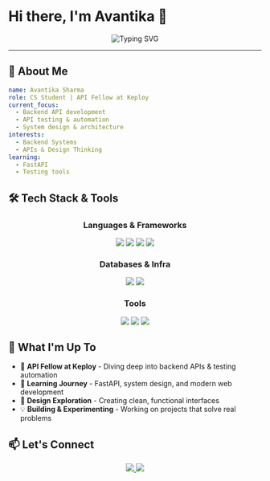 # Hi there, I'm Avantika 👋

<div align="center">
  <img src="https://readme-typing-svg.demolab.com?font=Fira+Code&size=22&duration=3000&pause=1000&color=9F73F8&center=true&vCenter=true&width=600&lines=CS+Student+%7C+API+Fellow+%40+Keploy;Backend+Developer+%26+Tech+Enthusiast;Exploring+API+Design+%26+Development" alt="Typing SVG" />
</div>

---

## 🚀 About Me

```yaml
name: Avantika Sharma
role: CS Student | API Fellow at Keploy
current_focus:
  - Backend API development
  - API testing & automation
  - System design & architecture
interests:
  - Backend Systems
  - APIs & Design Thinking
learning:
  - FastAPI
  - Testing tools
```

## 🛠️ Tech Stack & Tools

<div align="center">

### Languages & Frameworks
<img src="https://img.shields.io/badge/Python-3776AB?style=for-the-badge&logo=python&logoColor=white" />
<img src="https://img.shields.io/badge/JavaScript-F7DF1E?style=for-the-badge&logo=javascript&logoColor=black" />
<img src="https://img.shields.io/badge/FastAPI-009688?style=for-the-badge&logo=fastapi&logoColor=white" />
<img src="https://img.shields.io/badge/React-61DAFB?style=for-the-badge&logo=react&logoColor=black" />

### Databases & Infra
<img src="https://img.shields.io/badge/PostgreSQL-316192?style=for-the-badge&logo=postgresql&logoColor=white" />
<img src="https://img.shields.io/badge/MongoDB-4EA94B?style=for-the-badge&logo=mongodb&logoColor=white" />

### Tools
<img src="https://img.shields.io/badge/Git-F05032?style=for-the-badge&logo=git&logoColor=white" />
<img src="https://img.shields.io/badge/Postman-FF6C37?style=for-the-badge&logo=postman&logoColor=white" />
<img src="https://img.shields.io/badge/VS%20Code-007ACC?style=for-the-badge&logo=visual-studio-code&logoColor=white" />

</div>

## 🌱 What I'm Up To

- 🔭 **API Fellow at Keploy** - Diving deep into backend APIs & testing automation
- 🌟 **Learning Journey** - FastAPI, system design, and modern web development
- 🎨 **Design Exploration** - Creating clean, functional interfaces
- 💡 **Building & Experimenting** - Working on projects that solve real problems

## 📫 Let's Connect

<div align="center">
  <a href="mailto:avantikasharma405@gmail.com">
    <img src="https://img.shields.io/badge/Email-D14836?style=for-the-badge&logo=gmail&logoColor=white" />
  </a>
  <a href="https://github.com/avantikasharma04">
    <img src="https://img.shields.io/badge/GitHub-181717?style=for-the-badge&logo=github&logoColor=white" />
  </a>
</div>
